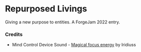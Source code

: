 # Repurposed Livings

Giving a new purpose to entities. A ForgeJam 2022 entry.

### Credits

- Mind Control Device Sound - [Magical focus energy](https://freesound.org/people/Iridiuss/sounds/519415)
  by Iridiuss